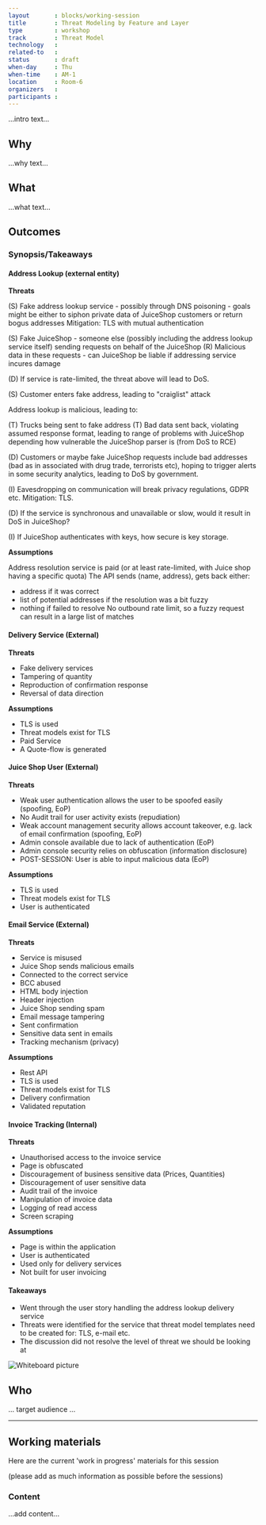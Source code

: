 ```yaml
---
layout       : blocks/working-session
title        : Threat Modeling by Feature and Layer
type         : workshop
track        : Threat Model
technology   :
related-to   :
status       : draft
when-day     : Thu
when-time    : AM-1
location     : Room-6
organizers   :
participants :
---
```


...intro text...

## Why

...why text...

## What

...what text...

## Outcomes

### Synopsis/Takeaways

#### Address Lookup (external entity)

**Threats**

(S) Fake address lookup service
    - possibly through DNS poisoning
    - goals might be either to siphon private data of JuiceShop customers or return bogus addresses
 Mitigation: TLS with mutual authentication
    
(S) Fake JuiceShop - someone else (possibly including the address lookup service itself) sending requests on behalf of the JuiceShop
(R) Malicious data in these requests - can JuiceShop be liable if addressing service incures damage
    
(D) If service is rate-limited, the threat above will lead to DoS.

(S) Customer enters fake address, leading to "craiglist" attack

Address lookup is malicious, leading to:

(T) Trucks being sent to fake address
(T) Bad data sent back, violating assumed response format, leading to range of problems with JuiceShop depending how vulnerable the JuiceShop parser is (from DoS to RCE)

(D) Customers or maybe fake JuiceShop requests include bad addresses (bad as in associated with drug trade, terrorists etc), hoping to trigger alerts in some security analytics, leading to DoS by government.

(I) Eavesdropping on communication will break privacy regulations, GDPR etc.
    Mitigation: TLS.

(D) If the service is synchronous and unavailable or slow, would it result in DoS in JuiceShop?

(I) If JuiceShop authenticates with keys, how secure is key storage.


**Assumptions**

Address resolution service is paid (or at least rate-limited, with Juice shop having a specific quota)
The API sends (name, address), gets back either:
  - address if it was correct
  - list of potential addresses if the resolution was a bit fuzzy
  - nothing if failed to resolve
No outbound rate limit, so a fuzzy request can result in a large list of matches


#### Delivery Service (External)

**Threats**

- Fake delivery services
- Tampering of quantity
- Reproduction of confirmation response
- Reversal of data direction

**Assumptions**

- TLS is used
- Threat models exist for TLS
- Paid Service
- A Quote-flow is generated

#### Juice Shop User (External)

**Threats**

- Weak user authentication allows the user to be spoofed easily (spoofing, EoP)
- No Audit trail for user activity exists (repudiation)
- Weak account management security allows account takeover, e.g. lack of email confirmation (spoofing, EoP)
- Admin console available due to lack of authentication (EoP)
- Admin console security relies on obfuscation (information disclosure)
- POST-SESSION: User is able to input malicious data (EoP)

**Assumptions**

- TLS is used
- Threat models exist for TLS
- User is authenticated

#### Email Service (External)

**Threats**

- Service is misused
- Juice Shop sends malicious emails
- Connected to the correct service
- BCC abused
- HTML body injection
- Header injection
- Juice Shop sending spam
- Email message tampering
- Sent confirmation
- Sensitive data sent in emails
- Tracking mechanism (privacy)

**Assumptions**

- Rest API
- TLS is used
- Threat models exist for TLS
- Delivery confirmation
- Validated reputation



#### Invoice Tracking (Internal)

**Threats**

- Unauthorised access to the invoice service
- Page is obfuscated
- Discouragement of business sensitive data (Prices, Quantities)
- Discouragement of user sensitive data
- Audit trail of the invoice
- Manipulation of invoice data
- Logging of read access
- Screen scraping

**Assumptions**

- Page is within the application
- User is authenticated
- Used only for delivery services
- Not built for user invoicing

#### Takeaways

- Went through the user story handling the address lookup delivery service
- Threats were identified for the service that threat model templates need to be created for: TLS, e-mail etc.
- The discussion did not resolve the level of threat we should be looking at

![Whiteboard picture](https://raw.githubusercontent.com/OWASP/owasp-summit-2017/master/Working-Sessions/Threat-Model/whiteboard-photos/By-Feature-and-Layer.jpg)

## Who

... target audience ...

---

## Working materials

Here are the current 'work in progress' materials for this session

(please add as much information as possible before the sessions)

### Content

...add content...
